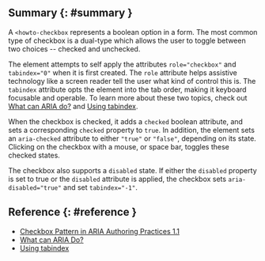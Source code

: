 ## Summary {: #summary }

A `<howto-checkbox` represents a boolean option in a form. The most common type
of checkbox is a dual-type which allows the user to toggle between two
choices -- checked and unchecked.

The element attempts to self apply the attributes `role="checkbox"` and
`tabindex="0"` when it is first created. The `role` attribute helps assistive
technology like a screen reader tell the user what kind of control this is.
The `tabindex` attribute opts the element into the tab order, making it keyboard
focusable and operable. To learn more about these two topics, check out
[What can ARIA do?][what-aria] and [Using tabindex][using-tabindex].

When the checkbox is checked, it adds a `checked` boolean attribute, and sets
a corresponding `checked` property to `true`. In addition, the element sets an
`aria-checked` attribute to either `"true"` or `"false"`, depending on its
state. Clicking on the checkbox with a mouse, or space bar, toggles these
checked states.

The checkbox also supports a `disabled` state. If either the `disabled` property
is set to true or the `disabled` attribute is applied, the checkbox sets
`aria-disabled="true"` and set `tabindex="-1"`.

## Reference {: #reference }

- [Checkbox Pattern in ARIA Authoring Practices 1.1][checkbox-pattern]
- [What can ARIA Do?][what-aria]
- [Using tabindex][using-tabindex]

[checkbox-pattern]: https://www.w3.org/TR/wai-aria-practices-1.1/#checkbox
[what-aria]: https://developers.google.com/web/fundamentals/accessibility/semantics-aria/#what_can_aria_do
[using-tabindex]: https://developers.google.com/web/fundamentals/accessibility/focus/using-tabindex
